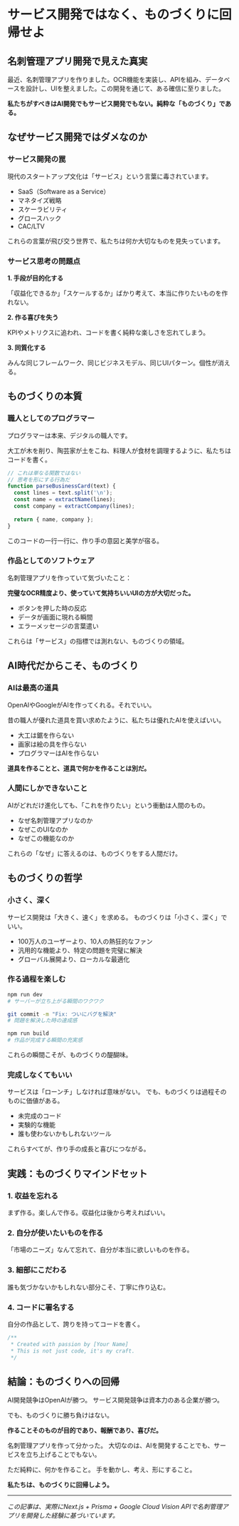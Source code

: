 # サービス開発ではなく、ものづくりに回帰せよ

## 名刺管理アプリ開発で見えた真実

最近、名刺管理アプリを作りました。OCR機能を実装し、APIを組み、データベースを設計し、UIを整えました。この開発を通じて、ある確信に至りました。

**私たちがすべきはAI開発でもサービス開発でもない。純粋な「ものづくり」である。**

## なぜサービス開発ではダメなのか

### サービス開発の罠

現代のスタートアップ文化は「サービス」という言葉に毒されています。

- SaaS（Software as a Service）
- マネタイズ戦略
- スケーラビリティ
- グロースハック
- CAC/LTV

これらの言葉が飛び交う世界で、私たちは何か大切なものを見失っています。

### サービス思考の問題点

**1. 手段が目的化する**

「収益化できるか」「スケールするか」ばかり考えて、本当に作りたいものを作れない。

**2. 作る喜びを失う**

KPIやメトリクスに追われ、コードを書く純粋な楽しさを忘れてしまう。

**3. 同質化する**

みんな同じフレームワーク、同じビジネスモデル、同じUIパターン。個性が消える。

## ものづくりの本質

### 職人としてのプログラマー

プログラマーは本来、デジタルの職人です。

大工が木を削り、陶芸家が土をこね、料理人が食材を調理するように、私たちはコードを書く。

```javascript
// これは単なる関数ではない
// 思考を形にする行為だ
function parseBusinessCard(text) {
  const lines = text.split('\n');
  const name = extractName(lines);
  const company = extractCompany(lines);
  
  return { name, company };
}
```

このコードの一行一行に、作り手の意図と美学が宿る。

### 作品としてのソフトウェア

名刺管理アプリを作っていて気づいたこと：

**完璧なOCR精度より、使っていて気持ちいいUIの方が大切だった。**

- ボタンを押した時の反応
- データが画面に現れる瞬間
- エラーメッセージの言葉遣い

これらは「サービス」の指標では測れない、ものづくりの領域。

## AI時代だからこそ、ものづくり

### AIは最高の道具

OpenAIやGoogleがAIを作ってくれる。それでいい。

昔の職人が優れた道具を買い求めたように、私たちは優れたAIを使えばいい。

- 大工は鋸を作らない
- 画家は絵の具を作らない
- プログラマーはAIを作らない

**道具を作ることと、道具で何かを作ることは別だ。**

### 人間にしかできないこと

AIがどれだけ進化しても、「これを作りたい」という衝動は人間のもの。

- なぜ名刺管理アプリなのか
- なぜこのUIなのか
- なぜこの機能なのか

これらの「なぜ」に答えるのは、ものづくりをする人間だけ。

## ものづくりの哲学

### 小さく、深く

サービス開発は「大きく、速く」を求める。
ものづくりは「小さく、深く」でいい。

- 100万人のユーザーより、10人の熱狂的なファン
- 汎用的な機能より、特定の問題を完璧に解決
- グローバル展開より、ローカルな最適化

### 作る過程を楽しむ

```bash
npm run dev
# サーバーが立ち上がる瞬間のワクワク

git commit -m "Fix: ついにバグを解決"
# 問題を解決した時の達成感

npm run build
# 作品が完成する瞬間の充実感
```

これらの瞬間こそが、ものづくりの醍醐味。

### 完成しなくてもいい

サービスは「ローンチ」しなければ意味がない。
でも、ものづくりは過程そのものに価値がある。

- 未完成のコード
- 実験的な機能
- 誰も使わないかもしれないツール

これらすべてが、作り手の成長と喜びにつながる。

## 実践：ものづくりマインドセット

### 1. 収益を忘れる

まず作る。楽しんで作る。収益化は後から考えればいい。

### 2. 自分が使いたいものを作る

「市場のニーズ」なんて忘れて、自分が本当に欲しいものを作る。

### 3. 細部にこだわる

誰も気づかないかもしれない部分こそ、丁寧に作り込む。

### 4. コードに署名する

自分の作品として、誇りを持ってコードを書く。

```javascript
/**
 * Created with passion by [Your Name]
 * This is not just code, it's my craft.
 */
```

## 結論：ものづくりへの回帰

AI開発競争はOpenAIが勝つ。
サービス開発競争は資本力のある企業が勝つ。

でも、ものづくりに勝ち負けはない。

**作ることそのものが目的であり、報酬であり、喜びだ。**

名刺管理アプリを作って分かった。
大切なのは、AIを開発することでも、サービスを立ち上げることでもない。

ただ純粋に、何かを作ること。
手を動かし、考え、形にすること。

**私たちは、ものづくりに回帰しよう。**

---

*この記事は、実際にNext.js + Prisma + Google Cloud Vision APIで名刺管理アプリを開発した経験に基づいています。*